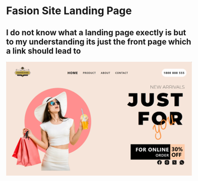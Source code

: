 # Fasion Site Landing Page

I do not know what a landing page exectly is but to my understanding its just the front page which a link should lead to
---
![](Final.png)